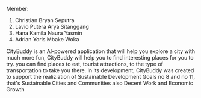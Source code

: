 Member:

1. Christian Bryan Seputra
2. Lavio Putera Arya Sitanggang
3. Hana Kamila Naura Yasmin
4. Adrian Yoris Mbake Woka

CityBuddy is an AI-powered application that will help you explore a city with much more fun, CityBuddy will help you to find interesting places for you to try. you can find places to eat, tourist attractions, to the type of transportation to take you there. In its development, CityBuddy was created to support the realiziation of Sustainable Development Goals no 8 and no 11, that's Sustainable Cities and Communities also Decent Work and Economic Growth
